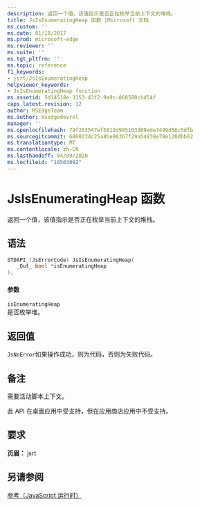 ```yaml
---
description: 返回一个值，该值指示是否正在枚举当前上下文的堆栈。
title: JsIsEnumeratingHeap 函数 |Microsoft 文档
ms.custom: ''
ms.date: 01/18/2017
ms.prod: microsoft-edge
ms.reviewer: ''
ms.suite: ''
ms.tgt_pltfrm: ''
ms.topic: reference
f1_keywords:
- jsrt/JsIsEnumeratingHeap
helpviewer_keywords:
- JsIsEnumeratingHeap function
ms.assetid: 5d14518e-3153-43f2-9a9c-068580cbd54f
caps.latest.revision: 12
author: MSEdgeTeam
ms.author: msedgedevrel
manager: ''
ms.openlocfilehash: 79f263547ef5812d905103d09ede7499d56c5dfb
ms.sourcegitcommit: 6860234c25a8be863b7f29a54838e78e120dbb62
ms.translationtype: MT
ms.contentlocale: zh-CN
ms.lasthandoff: 04/09/2020
ms.locfileid: "10563092"
---
```

# JsIsEnumeratingHeap 函数
返回一个值，该值指示是否正在枚举当前上下文的堆栈。  
  
## 语法  
  
```cpp  
STDAPI_(JsErrorCode) JsIsEnumeratingHeap(  
   _Out_ bool *isEnumeratingHeap  
);  
```  
  
#### 参数  
 `isEnumeratingHeap`  
 是否枚举堆。  
  
## 返回值  
 `JsNoError`如果操作成功，则为代码，否则为失败代码。  
  
## 备注  
 需要活动脚本上下文。  
  
 此 API 在桌面应用中受支持，但在应用商店应用中不受支持。  
  
## 要求  
 **页眉：** jsrt  
  
## 另请参阅  
 [参考（JavaScript 运行时）](../chakra-hosting/reference-javascript-runtime.md)